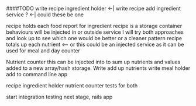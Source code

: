 ####TODO
write recipe ingredient holder          <-|
write recipe add ingredient service ?   <-| could these be one

recipe holds each food report for ingredient
recipe is a storage container behaviours will be injected in or outside service
I will try both approaches and look up to see which one would be better
or a cleaner pattern
recipe totals up each nutrient  <-- or this could be an injected service
as it can be used for meal and day counter

Nutrient counter this can be injected into to sum up nutrients
and values added to a new array/hash storage.
Write add up nutrients
write meal holder
add to command line app

recipe ingredient holder
nutrient counter
tests for both

start integration testing
next stage, rails app

